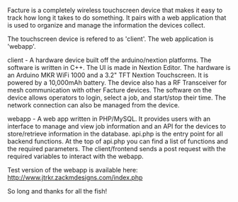 Facture is a completely wireless touchscreen device that makes it easy to track how long it takes to do something. It pairs with a web application that is used to organize and manage the information the devices collect. 

The touchscreen device is refered to as 'client'. The web application is 'webapp'.


client - A hardware device built off the arduino/nextion platforms. The software is written in C++. The UI is made in Nextion Editor. The hardware is an Arduino MKR WiFi 1000 and a 3.2" TFT Nextion Touchscreen. It is powered by a 10,000mAh battery. The device also has a RF Transceiver for mesh communication with other Facture devices. The software on the device allows operators to login, select a job, and start/stop their time. The network connection can also be managed from the device.

webapp - A web app written in PHP/MySQL. It provides users with an interface to manage and view job information and an API for the devices to store/retrieve information in the database. api.php is the entry point for all backend functions. At the top of api.php you can find a list of functions and the required parameters. The client/frontend sends a post request with the required variables to interact with the webapp.

Test version of the webapp is available here: http://www.jtrkr.zackmdesigns.com/index.php

So long and thanks for all the fish!
